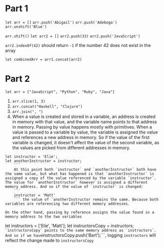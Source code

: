 # Part 1
`let arr = []`
`arr.push('Abigail')`
`arr.push('Adeboga')`
`arr.unshift('Blue')`

`arr.shift()`
`let arr2 = []`
`arr2.push(33)`
`arr2.push('JavaScript')`

`arr2.indexOf(42)` should return `-1` if the number 42 does not exist in the array

`let combinedArr = arr1.concat(arr2)`


# Part 2

`let arr = ["JavaScript", "Python", "Ruby", "Java"]`
1. `arr.slice(1, 3)`
2. `arr.concat("Haskell", "Clojure")`
3. `arr.join(", ")`
4. When a value is created and stored in a variable, an address is created in memory with that value, and the variable name points to that address in memory. 
Passing by value happens mostly with primitives. When a value is passed to a variable by value, the variable is assigned the value and references a new address in memory. So if the value of the first variable is changed, it doesn't affect the value of the second variable, as the values are picked from different addresses in memory.
```
let instructor = 'Elie';
let anotherInstructor = instructor;
	```
	At this point both `instructor` and `anotherInstructor` both have the same value, but what has happened is that `anotherInstructor` is assigned a copy of the value referenced by the variable `instructor`. The value for `anotherInstructor` however is assigned a different memory address. And so if the value of `instructor` is changed:
	```
	instructor = 'Matt'
	``` the value of `anotherInstructor remains the same. Because both variables are referencing two different memory addresses.

On the other hand, passing by reference assigns the value found in a memory address to the two variables
``` 
let instructors = ['Elie', 'Matt'];
	let instructorsCopy = instructors; 
	```
`instructorsCopy` points to the same memory address as `instructors`. And so if we have ```instructorsCopy.push('Bart');```, logging `instructors` will reflect the change made to `instructorsCopy`
